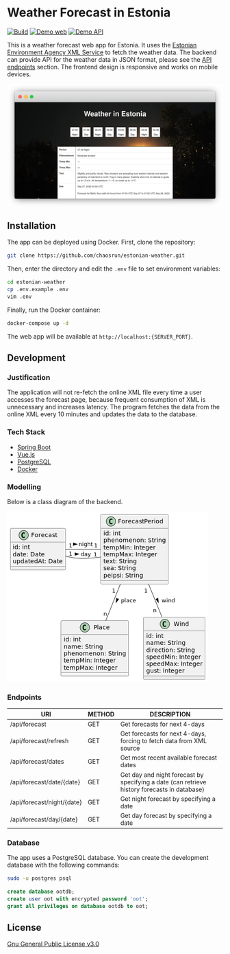 # Weather Forecast in Estonia

[![Build](https://github.com/chaosrun/estonian-weather/actions/workflows/build.yml/badge.svg)](https://github.com/chaosrun/estonian-weather/actions/workflows/build.yml) [![Demo web](https://img.shields.io/badge/Demo-web-blue)](https://weather.chaos.run) [![Demo API](https://img.shields.io/badge/Demo-API-brightgreen)](https://weather.chaos.run/api/forecast)

This is a weather forecast web app for Estonia. It uses the [Estonian Environment Agency XML Service](https://www.ilmateenistus.ee/ilma_andmed/xml/forecast.php?lang=eng) to fetch the weather data. The backend can provide API for the weather data in JSON format, please see the [API endpoints](#endpoints) section. The frontend design is responsive and works on mobile devices.

[![Demo screenshot](docs/screenshot.png)](https://weather.chaos.run)

## Installation

The app can be deployed using Docker. First, clone the repository:

```bash
git clone https://github.com/chaosrun/estonian-weather.git
```

Then, enter the directory and edit the `.env` file to set environment variables:

```bash
cd estonian-weather
cp .env.example .env
vim .env
```

Finally, run the Docker container:

```bash
docker-compose up -d
```

The web app will be available at `http://localhost:{SERVER_PORT}`.

## Development

### Justification

The application will not re-fetch the online XML file every time a user accesses the forecast page, because frequent consumption of XML is unnecessary and increases latency. The program fetches the data from the online XML every 10 minutes and updates the data to the database.

### Tech Stack

- [Spring Boot](https://spring.io/projects/spring-boot)
- [Vue.js](https://vuejs.org/)
- [PostgreSQL](https://www.postgresql.org/)
- [Docker](https://www.docker.com/)

### Modelling

Below is a class diagram of the backend.

![Class diagram of Backend](docs/backend-classes.png)

### Endpoints

| URI                        | METHOD | DESCRIPTION                                                                                  |
|----------------------------|--------|----------------------------------------------------------------------------------------------|
| /api/forecast              | GET    | Get forecasts for next 4-days                                                                |
| /api/forecast/refresh      | GET    | Get forecasts for next 4-days, forcing to fetch data from XML source                         |
| /api/forecast/dates        | GET    | Get most recent available forecast dates                                                     |
| /api/forecast/date/{date}  | GET    | Get day and night forecast by specifying a date (can retrieve history forecasts in database) |
| /api/forecast/night/{date} | GET    | Get night forecast by specifying a date                                                      |
| /api/forecast/day/{date}   | GET    | Get day forecast by specifying a date                                                        |                                              |

### Database

The app uses a PostgreSQL database. You can create the development database with the following commands:

```bash
sudo -u postgres psql
```

```sql
create database ootdb;
create user oot with encrypted password 'oot';
grant all privileges on database ootdb to oot;
```

## License

[Gnu General Public License v3.0](LICENSE)
